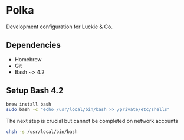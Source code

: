 # Polka

Development configuration for Luckie & Co.

## Dependencies

* Homebrew
* Git
* Bash ~> 4.2

## Setup Bash 4.2

```sh
brew install bash
sudo bash -c "echo /usr/local/bin/bash >> /private/etc/shells"
```
The next step is crucial but cannot be completed on network accounts

```sh
chsh -s /usr/local/bin/bash
```
